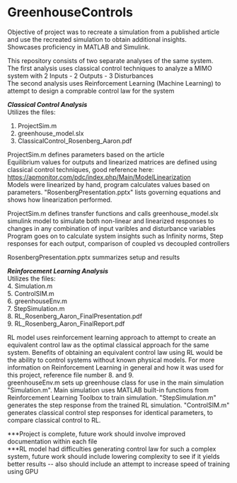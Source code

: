 # GreenhouseControls
Objective of project was to recreate a simulation from a published article and use the recreated simulation to obtain additional insights.   
Showcases proficiency in MATLAB and Simulink.  

This repository consists of two separate analyses of the same system.   
The first analysis uses classical control techniques to analyze a MIMO system with 2 Inputs - 2 Outputs - 3 Disturbances  
The second analysis uses Reinforcement Learning (Machine Learning) to attempt to design a comprable control law for the system  

***Classical Control Analysis***  
Utilizes the files:  
1. ProjectSim.m  
2. greenhouse_model.slx  
3. ClassicalControl_Rosenberg_Aaron.pdf  

ProjectSim.m defines parameters based on the article  
Equilibrium values for outputs and linearized matrices are defined using classical control techniques, good reference here: https://apmonitor.com/pdc/index.php/Main/ModelLinearization  
Models were linearized by hand, program calculates values based on parameters. "RosenbergPresentation.pptx" lists governing equations and shows how linearization performed.  

ProjectSim.m defines transfer functions and calls greenhouse_model.slx simulink model to simulate both non-linear and linearized responses to changes in any combination of input varibles and disturbance variables  
Program goes on to calculate system insights such as Infinity norms, Step responses for each output, comparison of coupled vs decoupled controllers  

RosenbergPresentation.pptx summarizes setup and results  

***Reinforcement Learning Analysis***  
Utilizes the files:  
4. Simulation.m  
5. ControlSIM.m  
6. greenhouseEnv.m  
7. StepSimulation.m  
8. RL_Rosenberg_Aaron_FinalPresentation.pdf  
9. RL_Rosenberg_Aaron_FinalReport.pdf  

RL model uses reinforcement learning approach to attempt to create an equivalent control law as the optimal classical approach for the same system. Benefits of obtaining an equivalent control law using RL would be the ability to control systems without known physical models. For more information on Reinforcement Learning in general and how it was used for this project, reference file number 8. and 9.  
greenhouseEnv.m sets up greenhouse class for use in the main simulation "Simulation.m". Main simulation uses MATLAB built-in functions from Reinforcement Learning Toolbox to train simulation. "StepSimulation.m" generates the step response from the trained RL simulation. "ControlSIM.m" generates classical control step responses for identical parameters, to compare classical control to RL.  

***Project is complete, future work should involve improved documentation within each file  
***RL model had difficulties generating control law for such a complex system, future work should include lowering complexity to see if it yields better results -- also should include an attempt to increase speed of training using GPU

